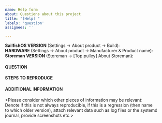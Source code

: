 ```yaml
---
name: Help form
about: Questions about this project
title: "[Help] "
labels: 'question'
assignees: ''

---
```


**SailfishOS VERSION** (Settings → About product → Build): 
<br />**HARDWARE** (Settings → About product → Manufacturer & Product name): 
<br />**Storeman VERSION** (Storeman → [Top pulley] About Storeman): 
<br />

#### QUESTION


#### STEPS TO REPRODUCE


#### ADDITIONAL INFORMATION

<Please consider which other pieces of information may be relevant: Denote if this is not always reproducible, if this is a regression (then name to which older version), attach relevant data such as log files or the systemd journal, provide screenshots etc.>
